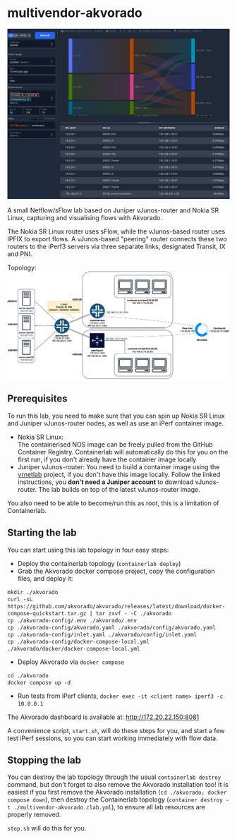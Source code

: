 # multivendor-akvorado

![A picture of the Akvorado dashboard displaying a Sankey diagram of traffic flows inside the lab network. The traffic flows are mapped between the iPerf servers, a simulated peering/transit network, and the client prefixes.](./multivendor_akvorado-dashboard.png)

A small Netflow/sFlow lab based on Juniper vJunos-router and Nokia SR Linux, capturing and visualising flows with Akvorado.

The Nokia SR Linux router uses sFlow, while the vJunos-based router uses IPFIX to export flows. A vJunos-based "peering" router connects these two routers to the iPerf3 servers via three separate links, designated Transit, IX and PNI.

Topology: ![A multivendor topology using two vJunos and one SR Linux-based router. The two customer routers connect to a peering router, which is connected to 3 different iPerf servers. Each customer router connects to 3 downstream customers, running iPerf in client-mode. The customer routers export flows to Akvorado.](./multivendor_akvorado.drawio.png)

## Prerequisites

To run this lab, you need to make sure that you can spin up Nokia SR Linux and Juniper vJunos-router nodes, as well as use an iPerf container image.

- Nokia SR Linux:  
The containerised NOS image can be freely pulled from the GitHub Container Registry. Containerlab will automatically do this for you on the first run, if you don't already have the container image locally
- Juniper vJunos-router:
You need to build a container image using the [vrnetlab](https://github.com/hellt/vrnetlab/tree/master/vjunosrouter) project, if you don't have this image locally. Follow the linked instructions, you **don't need a Juniper account** to download vJunos-router. The lab builds on top of the latest vJunos-router image.

You also need to be able to become/run this as root, this is a limitation of Containerlab.

## Starting the lab

You can start using this lab topology in four easy steps:

- Deploy the containerlab topology (`containerlab deploy`)
- Grab the Akvorado docker compose project, copy the configuration files, and deploy it:
```
mkdir ./akvorado
curl -sL https://github.com/akvorado/akvorado/releases/latest/download/docker-compose-quickstart.tar.gz | tar zxvf - -C ./akvorado
cp ./akvorado-config/.env ./akvorado/.env
cp ./akvorado-config/akvorado.yaml ./akvorado/config/akvorado.yaml
cp ./akvorado-config/inlet.yaml ./akvorado/config/inlet.yaml
cp ./akvorado-config/docker-compose-local.yml ./akvorado/docker/docker-compose-local.yml
```
- Deploy Akvorado via `docker compose`
```
cd ./akvorado
docker compose up -d
```
- Run tests from iPerf clients, `docker exec -it <client name> iperf3 -c 10.0.0.1`

The Akvorado dashboard is available at: http://172.20.22.150:8081

A convenience script, `start.sh`, will do these steps for you, and start a few test iPerf sessions, so you can start working immediately with flow data.

## Stopping the lab

You can destroy the lab topology through the usual `containerlab destroy` command, but don't forget to also remove the Akvorado installation too!
It is easiest if you first remove the Akvorado installation (`cd ./akvorado; docker compose down`), then destroy the Containerlab topology (`container destroy -t ./multivendor-akvorado.clab.yml`), to ensure all lab resources are properly removed.

`stop.sh` will do this for you.
